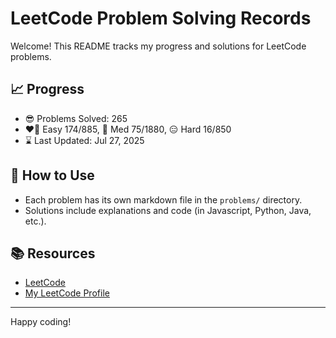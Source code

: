 # LeetCode Problem Solving Records

Welcome! This README tracks my progress and solutions for LeetCode problems.

## 📈 Progress

- 😎 Problems Solved: 265
- ❤️‍🔥 Easy 174/885, 🤔 Med 75/1880, 😑 Hard 16/850
- ⌛️ Last Updated: Jul 27, 2025

## 🚀 How to Use

- Each problem has its own markdown file in the `problems/` directory.
- Solutions include explanations and code (in Javascript, Python, Java, etc.).

## 📚 Resources

- [LeetCode](https://leetcode.com/)
- [My LeetCode Profile](https://leetcode.com/u/tonidevvn/)

---

Happy coding!